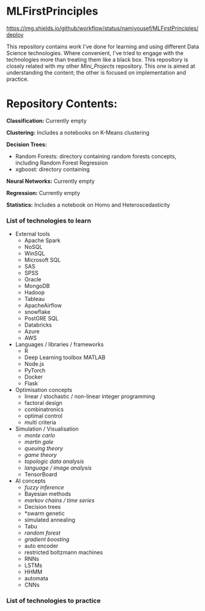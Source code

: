 # MLFirstPrinciples
https://img.shields.io/github/workflow/status/namiyousef/MLFirstPrinciples/deploy

This repository contains work I've done for learning and using different Data Science technologies.
Where convenient, I've tried to engage with the technologies more than treating them like
a black box. This repository is closely related with my other *Mini_Projects* repository. This one
is aimed at understanding the content; the other is focused on implementation and practice.

# Repository Contents:

**Classification:**
  Currently empty

**Clustering:**
  Includes a notebooks on K-Means clustering

**Decision Trees:**
- Random Forests: directory containing random forests concepts, including Random Forest Regression
- xgboost: directory containing 

**Neural Networks:**
  Currently empty

**Regression:**
  Currently empty

**Statistics:**
  Includes a notebook on Homo and Heteroscedasticity


### List of technologies to learn
- External tools
    - Apache Spark
    - NoSQL
    - WinSQL
    - Microsoft SQL
    - SAS
    - SPSS
    - Oracle
    - MongoDB
    - Hadoop
    - Tableau
    - ApacheAirflow
    - snowflake
    - PostGRE SQL
    - Databricks
    - Azure
    - AWS
- Languages / libraries / frameworks
    - R
    - Deep Learning toolbox MATLAB
    - Node.js
    - PyTorch
    - Docker
    - Flask
- Optimisation concepts
    - linear / stochastic / non-linear integer programming
    - factoral design
    - combinatronics
    - optimal control
    - multi criteria
- Simulation / Visualisation
    - *monte carlo*
    - *martin gale*
    - *queuing theory*
    - *game theory*
    - *topologic data analysis*
    - *language / image analysis*
    - TensorBoard
- AI concepts
    - *fuzzy inference*
    - Bayesian methods
    - *markov chains / time series*
    - Decision trees
    - *swarm genetic
    - simulated annealing
    - Tabu
    - *random forest*
    - *gradient boosting*
    - auto encoder
    - restricted boltzmann machines
    - RNNs
    - LSTMs
    - HHMM
    - automata
    - CNNs

        
### List of technologies to practice
